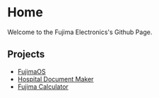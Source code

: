 # Home
Welcome to the Fujima Electronics's Github Page.

## Projects
- [FujimaOS]()
- [Hospital Document Maker]()
- [Fujima Calculator](https://fujimaelectronics.github.io/Fujima-Calculator-Public-Documentation/)
